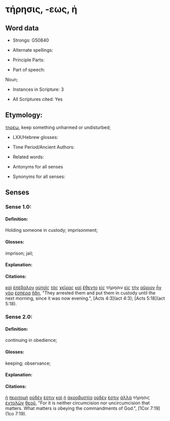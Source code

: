 # τήρησις, -εως, ἡ

<!-- Status: S2=NeedsFinalCheck -->
<!-- Lexica used for edits: BDAG, FFM, LN, A-S -->

## Word data

* Strongs: G50840

* Alternate spellings:

* Principle Parts: 

* Part of speech: 

Noun;

* Instances in Scripture: 3

* All Scriptures cited: Yes

## Etymology: 

[τηρέω](../G50830/01.md), keep something unharmed or undisturbed;

* LXX/Hebrew glosses: 

* Time Period/Ancient Authors: 

* Related words: 

* Antonyms for all senses

* Synonyms for all senses: 

## Senses 

### Sense 1.0:

#### Definition: 

Holding someone in custody; imprisonment;

#### Glosses:

imprison; jail;

#### Explanation:

#### Citations:

[καὶ](../G25320/01.md) [ἐπέβαλον](../G19110/01.md) [αὐτοῖς](../G08460/01.md) [τὰς](../G35880/01.md) [χεῖρας](../G54950/01.md) [καὶ](../G25320/01.md) [ἔθεντο](../G50870/01.md) [εἰς](../G15190/01.md) τήρησιν [εἰς](../G15190/01.md) [τὴν](../G35880/01.md) [αὔριον](../G08390/01.md) [ἦν](../G99999/01.md) [γὰρ](../G10630/01.md) [ἑσπέρα](../G20730/01.md) [ἤδη](../G22350/01.md), 
"They arrested them and put them in custody until the next morning, since it was now evening.", 
[Acts 4:3](act 4:3);  [Acts 5:18](act 5:18).  

### Sense 2.0:

#### Definition: 

continuing in obedience;

#### Glosses:

keeping; observance;

#### Explanation:

#### Citations:

[ἡ](../G35880/01.md) [περιτομὴ](../G40610/01.md) [οὐδέν](../G37620/01.md) [ἐστιν](../G99999/01.md) [καὶ](../G25320/01.md) [ἡ](../G35880/01.md) [ἀκροβυστία](../G02030/01.md) [οὐδέν](../G37620/01.md) [ἐστιν](../G99999/01.md) [ἀλλὰ](../G02350/01.md) τήρησις [ἐντολῶν](../G17850/01.md) [θεοῦ](../G23160/01.md), 
"For it is neither circumcision nor uncircumcision that matters. What matters is obeying the commandments of God.", 
[1Cor 7:19](1co 7:19). 
